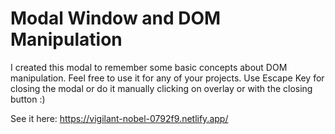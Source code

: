 # Modal Window and DOM Manipulation
I created this modal to remember some basic concepts about DOM manipulation. Feel free to use it for any of your projects.
Use Escape Key for closing the modal or do it manually clicking on overlay or with the closing button :)

See it here: https://vigilant-nobel-0792f9.netlify.app/
